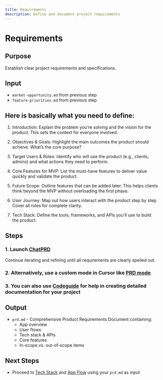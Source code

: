 ```yaml
---
title: Requirements
description: Define and document project requirements
---
```


# Requirements

## Purpose
Establish clear project requirements and specifications.

## Input
- `market-opportunity.md` from previous step
- `feature-priorities.md` from previous step

## Here is basically what you need to define:

1. Introduction: Explain the problem you’re solving and the vision for the product. This sets the context for everyone involved.

2. Objectives & Goals: Highlight the main outcomes the product should achieve. What’s the core purpose?

3. Target Users & Roles: Identify who will use the product (e.g., clients, admins) and what actions they need to perform.

4. Core Features for MVP: List the must-have features to deliver value quickly and validate the product.

5. Future Scope: Outline features that can be added later. This helps clients think beyond the MVP without overloading the first phase.

6. User Journey: Map out how users interact with the product step by step. Cover all roles for complete clarity.

7. Tech Stack: Define the tools, frameworks, and APIs you’ll use to build the product.

## Steps

### 1. Launch [ChatPRD](https://chatgpt.com/g/g-G5diVh12v-chatprd-ai-for-product-managers)
Continue iterating and refining until all requirements are clearly spelled out.
### 2. Alternatively, use a custom mode in Cursor like [PRD mode](https://playbooks.com/modes/prd)  
### 3. You can also use [Codeguide](https://www.codeguide.dev/) for help in creating detailed documentation for your project

## Output
- `prd.md` - Comprehensive Product Requirements Document containing:
    - App overview
    - User flows
    - Tech stack & APIs
    - Core features
    - In-scope vs. out-of-scope items

## Next Steps
- Proceed to [Tech Stack](../tech-stack/index.md) and [App Flow](../appflow/index.md) using your `prd.md` as input